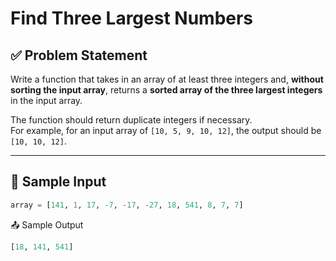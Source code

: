 # Find Three Largest Numbers

## ✅ Problem Statement

Write a function that takes in an array of at least three integers and, **without sorting the input array**, returns a **sorted array of the three largest integers** in the input array.

The function should return duplicate integers if necessary.  
For example, for an input array of `[10, 5, 9, 10, 12]`, the output should be `[10, 10, 12]`.

---

## 🔢 Sample Input

```python
array = [141, 1, 17, -7, -17, -27, 18, 541, 8, 7, 7]
```

📤 Sample Output
```python
[18, 141, 541]

